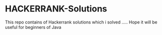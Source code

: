 # HACKERRANK-Solutions


This repo contains of Hackerrank solutions which i solved ..... Hope it will be useful for beginners of Java
